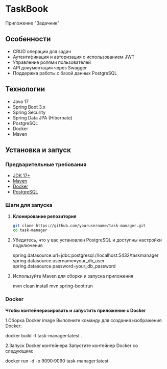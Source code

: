 # TaskBook
Приложение "Задачник"


## Особенности

- CRUD операции для задач
- Аутентификация и авторизация с использованием JWT
- Управление ролями пользователей
- API документация через Swagger
- Поддержка работы с базой данных PostgreSQL

## Технологии

- Java 17
- Spring Boot 3.x
- Spring Security
- Spring Data JPA (Hibernate)
- PostgreSQL
- Docker
- Maven

## Установка и запуск

### Предварительные требования

- [JDK 17+](https://adoptopenjdk.net/)
- [Maven](https://maven.apache.org/)
- [Docker](https://www.docker.com/)
- [PostgreSQL](https://www.postgresql.org/)

### Шаги для запуска

1. **Клонирование репозитория**

   ```bash
   git clone https://github.com/yourusername/task-manager.git
   cd task-manager

2. Убедитесь, что у вас установлен PostgreSQL и доступны настройки подключения

   spring.datasource.url=jdbc:postgresql://localhost:5432/taskmanager
   spring.datasource.username=your_db_user
   spring.datasource.password=your_db_password


3. Используйте Maven для сборки и запуска приложения

   mvn clean install
   mvn spring-boot:run

### Docker

**Чтобы контейнеризировать и запустить приложение с Docker**

1.Сборка Docker image Выполните команду для создания изображения Docker:

docker build -t task-manager:latest .


2.Запуск Docker контейнера Запустите контейнер Docker со следующим:

docker run -d -p 9090:9090 task-manager:latest

   
   
